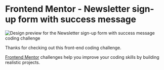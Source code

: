 # Frontend Mentor - Newsletter sign-up form with success message

![Design preview for the Newsletter sign-up form with success message coding challenge](./design/desktop-preview.jpg)

Thanks for checking out this front-end coding challenge.

[Frontend Mentor](https://www.frontendmentor.io) challenges help you improve your coding skills by building realistic projects.
